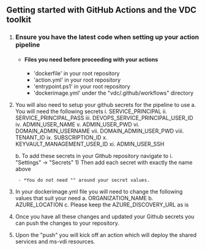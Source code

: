 ## Getting started with GitHub Actions and the VDC toolkit

1. ### Ensure you have the latest code when setting up your action pipeline
	- #### Files you need before proceeding with your actions
		- 'dockerfile' in your root repository
		- 'action.yml' in your root repository
		- 'entrypoint.ps1' in your root repository 
		- 'dockerimage.yml' under the "vdc/.github/workflows" directory
	
2. You will also need to setup your github secrets for the pipeline to use
	a. You will need the following secrets
		i. SERVICE_PRINCIPAL
		ii. SERVICE_PRINCIPAL_PASS
		iii. DEVOPS_SERVICE_PRINCIPAL_USER_ID
		iv. ADMIN_USER_NAME
		v. ADMIN_USER_PWD
		vi. DOMAIN_ADMIN_USERNAME
		vii. DOMAIN_ADMIN_USER_PWD
		viii. TENANT_ID 
		ix. SUBSCRIPTION_ID
		x. KEYVAULT_MANAGEMENT_USER_ID
		xi. ADMIN_USER_SSH 
			
	b. To add these secrets in your Github repository navigate to 
		i. "Settings" -> "Secrets"
			1) Then add each secret with exactly the name above			
			
		- *You do not need "" around your secret values. 
	
	
3. In your dockerimage.yml file you will need to change the following values that suit your need
		a. ORGANIZATION_NAME
		b. AZURE_LOCATION
		c. Please keep the AZURE_DISCOVERY_URL as is

4. Once you have all these changes and updated your Github secrets you can push the changes to your repository.
	
5. Upon the "push" you will kick off an action which will deploy the shared services and ms-vdi resources. 
